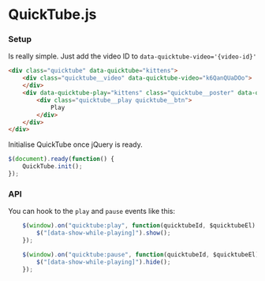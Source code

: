 # QuickTube.js

### Setup
Is really simple. Just add the video ID to `data-quicktube-video='{video-id}'`

```html
<div class="quicktube" data-quicktube="kittens">
    <div class="quicktube__video" data-quicktube-video="k6QanQUaDOo">
    </div>
    <div data-quicktube-play="kittens" class="quicktube__poster" data-quicktube-poster>
        <div class="quicktube__play quicktube__btn">
            Play
        </div>
    </div>
</div>
```

Initialise QuickTube once jQuery is ready.

```javascript
$(document).ready(function() {
    QuickTube.init();
});
```

### API

You can hook to the `play` and `pause` events like this:

```javascript
    $(window).on("quicktube:play", function(quicktubeId, $quicktubeEl) {
        $("[data-show-while-playing]").show();
    });

    $(window).on("quicktube:pause", function(quicktubeId, $quicktubeEl) {
        $("[data-show-while-playing]").hide();
    });

```